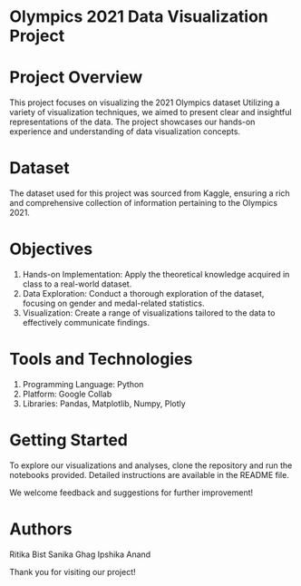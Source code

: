 # Olympics 2021 Data Visualization Project

# Project Overview
This project focuses on visualizing the 2021 Olympics dataset Utilizing a variety of visualization techniques, we aimed to present clear and insightful representations of the data. The project showcases our hands-on experience and understanding of data visualization concepts.

# Dataset
The dataset used for this project was sourced from Kaggle, ensuring a rich and comprehensive collection of information pertaining to the Olympics 2021.

# Objectives
1. Hands-on Implementation: Apply the theoretical knowledge acquired in class to a real-world dataset.
2. Data Exploration: Conduct a thorough exploration of the dataset, focusing on gender and medal-related statistics.
3. Visualization: Create a range of visualizations tailored to the data to effectively communicate findings.

# Tools and Technologies
1. Programming Language: Python
2. Platform: Google Collab
3. Libraries: Pandas, Matplotlib, Numpy, Plotly

# Getting Started
To explore our visualizations and analyses, clone the repository and run the notebooks provided. Detailed instructions are available in the README file.

We welcome feedback and suggestions for further improvement!

# Authors
Ritika Bist
Sanika Ghag
Ipshika Anand

Thank you for visiting our project!
